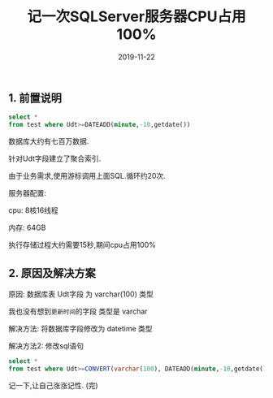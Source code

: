 ﻿---
layout: post
title: 记一次SQLServer服务器CPU占用100%
date: '2019-11-22'
categories: 数据库
---

## 1. 前置说明

```sql
select *
from test where Udt>=DATEADD(minute,-10,getdate())
```

数据库大约有七百万数据.

针对Udt字段建立了聚合索引.

由于业务需求,使用游标调用上面SQL.循环约20次.

服务器配置:

cpu: 8核16线程

内存: 64GB

执行存储过程大约需要15秒,期间cpu占用100%

## 2. 原因及解决方案

原因: 数据库表 Udt字段 为 varchar(100) 类型

我也没有想到`更新时间`的字段 类型是 varchar

解决方法: 将数据库字段修改为 datetime 类型

解决方法2: 修改sql语句

```sql
select *
from test where Udt>=CONVERT(varchar(100), DATEADD(minute,-10,getdate()), 21)
```

记一下,让自己涨涨记性.
(完)